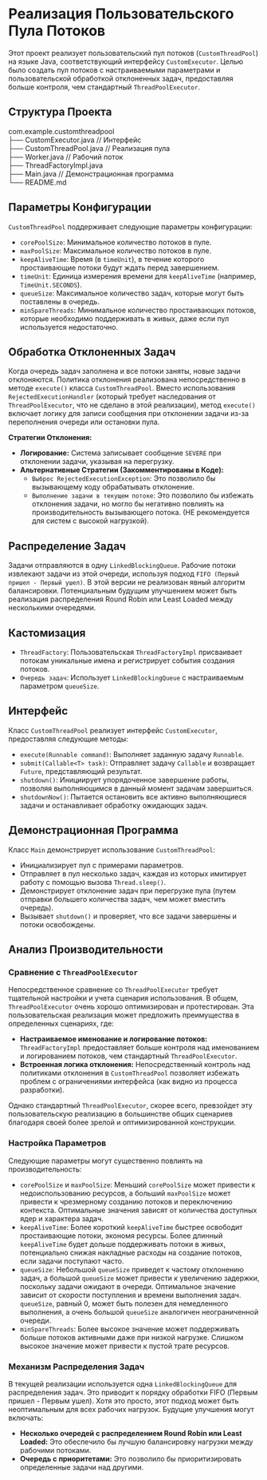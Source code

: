 # Реализация Пользовательского Пула Потоков

Этот проект реализует пользовательский пул потоков (`CustomThreadPool`) на языке Java, соответствующий интерфейсу `CustomExecutor`. Целью было создать пул потоков с настраиваемыми параметрами и пользовательской обработкой отклоненных задач, предоставляя больше контроля, чем стандартный `ThreadPoolExecutor`.

## Структура Проекта
com.example.customthreadpool <br>
├── CustomExecutor.java // Интерфейс<br>
├── CustomThreadPool.java // Реализация пула <br>
├── Worker.java // Рабочий поток <br>
├── ThreadFactoryImpl.java <br>
├── Main.java // Демонстрационная программа <br>
└── README.md<br>


## Параметры Конфигурации

`CustomThreadPool` поддерживает следующие параметры конфигурации:

*   `corePoolSize`: Минимальное количество потоков в пуле.
*   `maxPoolSize`: Максимальное количество потоков в пуле.
*   `keepAliveTime`: Время (в `timeUnit`), в течение которого простаивающие потоки будут ждать перед завершением.
*   `timeUnit`: Единица измерения времени для `keepAliveTime` (например, `TimeUnit.SECONDS`).
*   `queueSize`: Максимальное количество задач, которые могут быть поставлены в очередь.
*   `minSpareThreads`: Минимальное количество простаивающих потоков, которые необходимо поддерживать в живых, даже если пул используется недостаточно.

## Обработка Отклоненных Задач

Когда очередь задач заполнена и все потоки заняты, новые задачи отклоняются. Политика отклонения реализована непосредственно в методе `execute()` класса `CustomThreadPool`. Вместо использования `RejectedExecutionHandler` (который требует наследования от `ThreadPoolExecutor`, что не сделано в этой реализации), метод `execute()` включает логику для записи сообщения при отклонении задачи из-за переполнения очереди или остановки пула.

**Стратегии Отклонения:**

*   **Логирование:** Система записывает сообщение `SEVERE` при отклонении задачи, указывая на перегрузку.
*   **Альтернативные Стратегии (Закомментированы в Коде):**
    *   `Выброс RejectedExecutionException`: Это позволило бы вызывающему коду обрабатывать отклонение.
    *   `Выполнение задачи в текущем потоке`: Это позволило бы избежать отклонения задачи, но могло бы негативно повлиять на производительность вызывающего потока. (НЕ рекомендуется для систем с высокой нагрузкой).

## Распределение Задач

Задачи отправляются в одну `LinkedBlockingQueue`. Рабочие потоки извлекают задачи из этой очереди, используя подход `FIFO (Первый пришел - Первый ушел)`. В этой версии не реализован явный алгоритм балансировки. Потенциальным будущим улучшением может быть реализация распределения Round Robin или Least Loaded между несколькими очередями.

## Кастомизация

*   `ThreadFactory`: Пользовательская `ThreadFactoryImpl` присваивает потокам уникальные имена и регистрирует события создания потоков.
*   `Очередь задач`: Использует `LinkedBlockingQueue` с настраиваемым параметром `queueSize`.

## Интерфейс

Класс `CustomThreadPool` реализует интерфейс `CustomExecutor`, предоставляя следующие методы:

*   `execute(Runnable command)`: Выполняет заданную задачу `Runnable`.
*   `submit(Callable<T> task)`: Отправляет задачу `Callable` и возвращает `Future`, представляющий результат.
*   `shutdown()`: Инициирует упорядоченное завершение работы, позволяя выполняющимся в данный момент задачам завершиться.
*   `shutdownNow()`: Пытается остановить все активно выполняющиеся задачи и останавливает обработку ожидающих задач.

## Демонстрационная Программа

Класс `Main` демонстрирует использование `CustomThreadPool`:

*   Инициализирует пул с примерами параметров.
*   Отправляет в пул несколько задач, каждая из которых имитирует работу с помощью вызова `Thread.sleep()`.
*   Демонстрирует отклонение задач при перегрузке пула (путем отправки большего количества задач, чем может вместить очередь).
*   Вызывает `shutdown()` и проверяет, что все задачи завершены и потоки освобождены.

## Анализ Производительности

### Сравнение с `ThreadPoolExecutor`

Непосредственное сравнение со `ThreadPoolExecutor` требует тщательной настройки и учета сценария использования. В общем, `ThreadPoolExecutor` очень хорошо оптимизирован и протестирован. Эта пользовательская реализация может предложить преимущества в определенных сценариях, где:

*   **Настраиваемое именование и логирование потоков:** `ThreadFactoryImpl` предоставляет больше контроля над именованием и логированием потоков, чем стандартный `ThreadPoolExecutor`.
*   **Встроенная логика отклонения:** Непосредственный контроль над политиками отклонения в `CustomThreadPool` позволяет избежать проблем с ограничениями интерфейса (как видно из процесса разработки).

Однако стандартный `ThreadPoolExecutor`, скорее всего, превзойдет эту пользовательскую реализацию в большинстве общих сценариев благодаря своей более зрелой и оптимизированной конструкции.

### Настройка Параметров

Следующие параметры могут существенно повлиять на производительность:

*   `corePoolSize` и `maxPoolSize`: Меньший `corePoolSize` может привести к недоиспользованию ресурсов, а больший `maxPoolSize` может привести к чрезмерному созданию потоков и переключению контекста. Оптимальные значения зависят от количества доступных ядер и характера задач.
*   `keepAliveTime`: Более короткий `keepAliveTime` быстрее освободит простаивающие потоки, экономя ресурсы. Более длинный `keepAliveTime` будет дольше поддерживать потоки в живых, потенциально снижая накладные расходы на создание потоков, если задачи поступают часто.
*   `queueSize`: Небольшой `queueSize` приведет к частому отклонению задач, а большой `queueSize` может привести к увеличению задержки, поскольку задачи ожидают в очереди. Оптимальное значение зависит от скорости поступления и времени выполнения задач. `queueSize`, равный 0, может быть полезен для немедленного выполнения, а очень большой `queueSize` аналогичен неограниченной очереди.
*   `minSpareThreads`: Более высокое значение может поддерживать больше потоков активными даже при низкой нагрузке. Слишком высокое значение может привести к пустой трате ресурсов.

### Механизм Распределения Задач

В текущей реализации используется одна `LinkedBlockingQueue` для распределения задач. Это приводит к порядку обработки FIFO (Первым пришел - Первым ушел). Хотя это просто, этот подход может быть неоптимальным для всех рабочих нагрузок. Будущие улучшения могут включать:

*   **Несколько очередей с распределением Round Robin или Least Loaded:** Это обеспечило бы лучшую балансировку нагрузки между рабочими потоками.
*   **Очередь с приоритетами:** Это позволило бы приоритизировать определенные задачи над другими.
